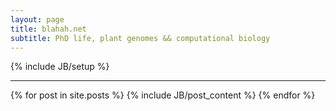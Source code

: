 ```yaml
---
layout: page
title: blahah.net
subtitle: PhD life, plant genomes && computational biology
---
```

{% include JB/setup %}

<hr>

{% for post in site.posts %}
{% include JB/post_content %}
{% endfor %}
